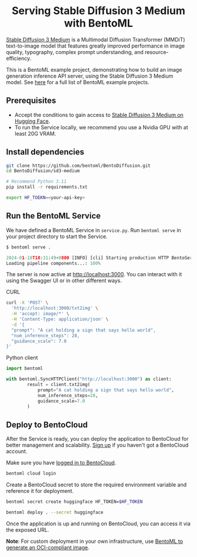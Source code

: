 <div align="center">
    <h1 align="center">Serving Stable Diffusion 3 Medium with BentoML</h1>
</div>

[Stable Diffusion 3 Medium](https://huggingface.co/stabilityai/stable-diffusion-3-medium) is a Multimodal Diffusion Transformer (MMDiT) text-to-image model that features greatly improved performance in image quality, typography, complex prompt understanding, and resource-efficiency.

This is a BentoML example project, demonstrating how to build an image generation inference API server, using the Stable Diffusion 3 Medium model. See [here](https://docs.bentoml.com/en/latest/examples/overview.html) for a full list of BentoML example projects.

## Prerequisites

- Accept the conditions to gain access to [Stable Diffusion 3 Medium on Hugging Face](https://huggingface.co/stabilityai/stable-diffusion-3-medium).
- To run the Service locally, we recommend you use a Nvidia GPU with at least 20G VRAM.

## Install dependencies

```bash
git clone https://github.com/bentoml/BentoDiffusion.git
cd BentoDiffusion/sd3-medium

# Recommend Python 3.11
pip install -r requirements.txt

export HF_TOEKN=<your-api-key>
```

## Run the BentoML Service

We have defined a BentoML Service in `service.py`. Run `bentoml serve` in your project directory to start the Service.

```python
$ bentoml serve .

2024-01-18T18:31:49+0800 [INFO] [cli] Starting production HTTP BentoServer from "service:SD3Medium" listening on http://localhost:3000 (Press CTRL+C to quit)
Loading pipeline components...: 100%
```

The server is now active at [http://localhost:3000](http://localhost:3000/). You can interact with it using the Swagger UI or in other different ways.

CURL

```bash
curl -X 'POST' \
  'http://localhost:3000/txt2img' \
  -H 'accept: image/*' \
  -H 'Content-Type: application/json' \
  -d '{
  "prompt": "A cat holding a sign that says hello world",
  "num_inference_steps": 28,
  "guidance_scale": 7.0
}'
```

Python client

```python
import bentoml

with bentoml.SyncHTTPClient("http://localhost:3000") as client:
        result = client.txt2img(
            prompt="A cat holding a sign that says hello world",
            num_inference_steps=28,
            guidance_scale=7.0
        )
```

## Deploy to BentoCloud

After the Service is ready, you can deploy the application to BentoCloud for better management and scalability. [Sign up](https://www.bentoml.com/) if you haven't got a BentoCloud account.

Make sure you have [logged in to BentoCloud](https://docs.bentoml.com/en/latest/bentocloud/how-tos/manage-access-token.html).

```bash
bentoml cloud login
```

Create a BentoCloud secret to store the required environment variable and reference it for deployment.

```bash
bentoml secret create huggingface HF_TOKEN=$HF_TOKEN

bentoml deploy . --secret huggingface
```

Once the application is up and running on BentoCloud, you can access it via the exposed URL.

**Note**: For custom deployment in your own infrastructure, use [BentoML to generate an OCI-compliant image](https://docs.bentoml.com/en/latest/guides/containerization.html).
